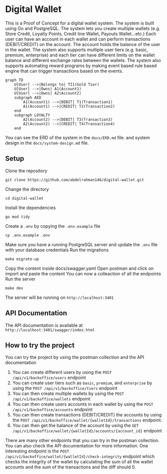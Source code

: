 # Digital Wallet
This is a Proof of Concept for a digital wallet system. The system is built using Go and PostgreSQL.
The system lets you create multiple wallets (e.g. Store Credit, Loyalty Points, Credit line Wallet, Payouts Wallet...etc.)
Each user can have an account in each wallet and can perform transactions (DEBIT/CREDIT) on the account. The account holds the balance of the user in the wallet.
The system also supports multiple user tiers (e.g. basic, premium, enterprise) and each tier can have different limits on the wallet balance and different exchange rates between the wallets.
The system also supports automating reward programs by making event based rule based engine that can trigger transactions based on the events.

```mermaid
graph TD
    U[User] -->|Belongs to| TI1(Gold Tier)
    U[User] -->|Owns| A1(Account1)
    U[User] -->|Owns| A2(Account2)
    subgraph AED
        A1(Account1) -->|DEBIT| T1(Transaction1)
        A1(Account1) -->|CREDIT| T2(Transaction2)
    end
    subgraph LOYALTY
        A2(Account2) -->|DEBIT| T3(Transaction3)
        A2(Account2) -->|CREDIT| T4(Transaction4)
    end
```

You can see the ERD of the system in the `docs/ERD.md` file. and system design in the `docs/system-design.md` file.


## Setup

Clone the repository

```
git clone https://github.com/abdelrahman146/digital-wallet.git
```

Change the directory

```
cd digital-wallet
```

Install the dependencies

```
go mod tidy
```

Create a `.env` by copying the `.env.example` file

```
cp .env.example .env
```

Make sure you have a running PostgreSQL server and update the `.env` file with your database credentials
Run the migrations

```
make migrate-up
```

Copy the content inside docs/swagger.yaml
Open postman and click on import and paste the content
You can now a colleaction of all the endpoints
Run the server

```
make dev
```

The server will be running on `http://localhost:3401`

## API Documentation

The API documentation is available at `http://localhost:3401/swagger/index.html`

## How to try the project

You can try the project by using the postman collection and the API documentation

1. You can create different users by using the `POST /api/v1/backoffice/users` endpoint
2. You can create user tiers such as `basic`, `premium`, and `enterprise` by using the `POST /api/v1/backoffice/tiers`
   endpoint
2. You can then create multiple wallets by using the `POST /api/v1/backoffice/wallets` endpoint
3. You can then create users accounts in each wallet by using the `POST /api/v1/backoffice/accounts` endpoint
4. You can then create transactions (DEBIT/CREDIT) the accounts by using
   the `POST /api/v1/backoffice/wallet/{walletId}/transactions` endpoint.
5. You can then get the balance of the account by using
   the `GET /api/v1/backoffice/wallet/{walletId}/accounts/{account_id}` endpoint

There are many other endpoints that you can try in the postman collection. You can also check the API documentation for
more information.
One interesting endpoint is the `POST /api/v1/backoffice/wallet/{walletId}/check-integrity` endpoint which checks the
integrity of the wallet by calculating the sum of all the wallet accounts and the sum of the transactions and the diff
should 0.